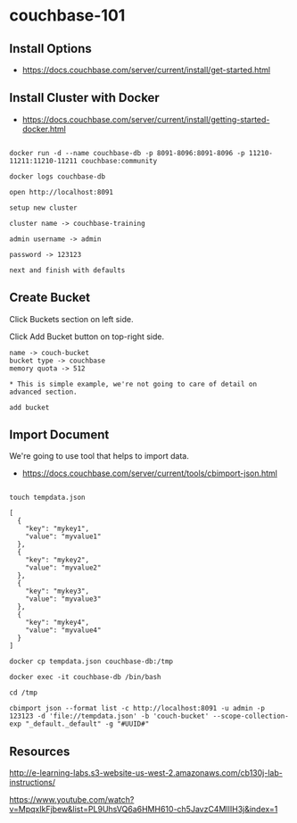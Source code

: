 # couchbase-101


## Install Options

- https://docs.couchbase.com/server/current/install/get-started.html

## Install Cluster with Docker

- https://docs.couchbase.com/server/current/install/getting-started-docker.html

```

docker run -d --name couchbase-db -p 8091-8096:8091-8096 -p 11210-11211:11210-11211 couchbase:community

docker logs couchbase-db

open http://localhost:8091

setup new cluster

cluster name -> couchbase-training

admin username -> admin

password -> 123123

next and finish with defaults

```

## Create Bucket 

Click Buckets section on left side.

Click Add Bucket button on top-right side.
```
name -> couch-bucket
bucket type -> couchbase 
memory quota -> 512

* This is simple example, we're not going to care of detail on advanced section.

add bucket
```

## Import Document

We're going to use tool that helps to import data.

- https://docs.couchbase.com/server/current/tools/cbimport-json.html

```

touch tempdata.json 

[
  {
    "key": "mykey1",
    "value": "myvalue1"
  },
  {
    "key": "mykey2",
    "value": "myvalue2"
  },
  {
    "key": "mykey3",
    "value": "myvalue3"
  },
  {
    "key": "mykey4",
    "value": "myvalue4"
  }
]

docker cp tempdata.json couchbase-db:/tmp

docker exec -it couchbase-db /bin/bash

cd /tmp

cbimport json --format list -c http://localhost:8091 -u admin -p 123123 -d 'file://tempdata.json' -b 'couch-bucket' --scope-collection-exp "_default._default" -g "#UUID#" 

```


## Resources

http://e-learning-labs.s3-website-us-west-2.amazonaws.com/cb130j-lab-instructions/

https://www.youtube.com/watch?v=MpqxIkFjbew&list=PL9UhsVQ6a6HMH610-ch5JavzC4MlIIH3j&index=1
